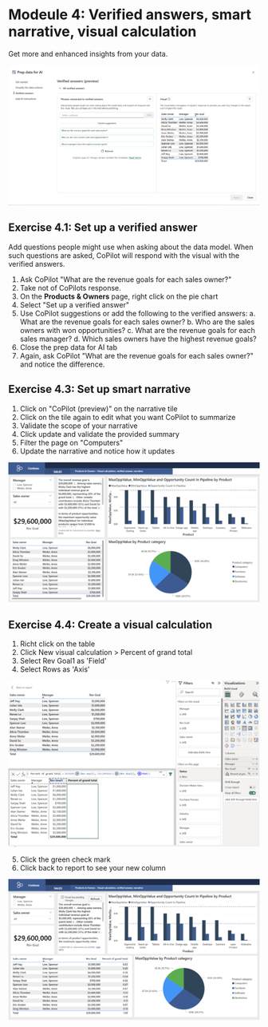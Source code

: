 # Modeule 4: Verified answers, smart narrative, visual calculation

Get more and enhanced insights from your data. 

![Verified answers](https://github.com/alipouw13/ai-powerbi/blob/main/images/verified-ans.png)

## Exercise 4.1: Set up a verified answer
Add questions people might use when asking about the data model. When such questions are asked, CoPilot will respond with the visual with the verified answers.

1. Ask CoPilot "What are the revenue goals for each sales owner?"
2. Take not of CoPilots response. 
3. On the **Products & Owners** page, right click on the pie chart
4. Select "Set up a verified answer"
5. Use CoPilot suggestions or add the following to the verified answers:
    a. What are the revenue goals for each sales owner?
    b. Who are the sales owners with won opportunities?
    c. What are the revenue goals for each sales manager?
    d. Which sales owners have the highest revenue goals?
6. Close the prep data for AI tab
7. Again, ask CoPilot "What are the revenue goals for each sales owner?" and notice the difference.

## Exercise 4.3: Set up smart narrative
1. Click on "CoPilot (preview)" on the narrative tile
2. Click on the tile again to edit what you want CoPilot to summarize
3. Validate the scope of your narrative
4. Click update and validate the provided summary
5. Filter the page on "Computers"
6. Update the narrative and notice how it updates

![Smart Narrative](https://github.com/alipouw13/ai-powerbi/blob/main/images/products-and-owners.png)

## Exercise 4.4: Create a visual calculation
1. Richt click on the table
2. Click New visual calculation > Percent of grand  total
3. Select Rev Goal1 as 'Field'
4. Select Rows as 'Axis'

![Visual Calculation](https://github.com/alipouw13/ai-powerbi/blob/main/images/pct-total-calc.png)

5. Click the green check mark
6. Click back to report to see your new column

![Visual Calculation Result](https://github.com/alipouw13/ai-powerbi/blob/main/images/pct-total-table.png)